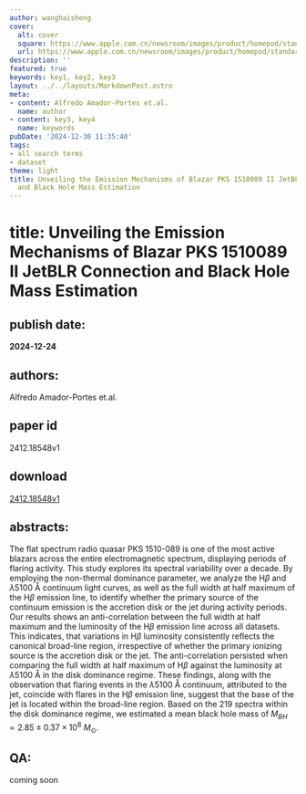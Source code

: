 ```yaml
---
author: wanghaisheng
cover:
  alt: cover
  square: https://www.apple.com.cn/newsroom/images/product/homepod/standard/Apple-HomePod-hero-230118_big.jpg.large_2x.jpg
  url: https://www.apple.com.cn/newsroom/images/product/homepod/standard/Apple-HomePod-hero-230118_big.jpg.large_2x.jpg
description: ''
featured: true
keywords: key1, key2, key3
layout: ../../layouts/MarkdownPost.astro
meta:
- content: Alfredo Amador-Portes et.al.
  name: author
- content: key3, key4
  name: keywords
pubDate: '2024-12-30 11:35:40'
tags:
- all search terms
- dataset
theme: light
title: Unveiling the Emission Mechanisms of Blazar PKS 1510089 II JetBLR Connection
  and Black Hole Mass Estimation
---
```


# title: Unveiling the Emission Mechanisms of Blazar PKS 1510089 II JetBLR Connection and Black Hole Mass Estimation 
## publish date: 
**2024-12-24** 
## authors: 
  Alfredo Amador-Portes et.al. 
## paper id
2412.18548v1
## download
[2412.18548v1](http://arxiv.org/abs/2412.18548v1)
## abstracts:
The flat spectrum radio quasar PKS 1510-089 is one of the most active blazars across the entire electromagnetic spectrum, displaying periods of flaring activity. This study explores its spectral variability over a decade. By employing the non-thermal dominance parameter, we analyze the H$\beta$ and $\lambda5100\text{ \AA}$ continuum light curves, as well as the full width at half maximum of the H$\beta$ emission line, to identify whether the primary source of the continuum emission is the accretion disk or the jet during activity periods. Our results shows an anti-correlation between the full width at half maximum and the luminosity of the H$\beta$ emission line across all datasets. This indicates, that variations in H$\beta$ luminosity consistently reflects the canonical broad-line region, irrespective of whether the primary ionizing source is the accretion disk or the jet. The anti-correlation persisted when comparing the full width at half maximum of H$\beta$ against the luminosity at $\lambda5100\text{ \AA}$ in the disk dominance regime. These findings, along with the observation that flaring events in the $\lambda5100\text{ \AA}$ continuum, attributed to the jet, coincide with flares in the H$\beta$ emission line, suggest that the base of the jet is located within the broad-line region. Based on the 219 spectra within the disk dominance regime, we estimated a mean black hole mass of $M_{BH}=2.85\pm0.37\times10^{8}\: M_{\odot}$.
## QA:
coming soon
